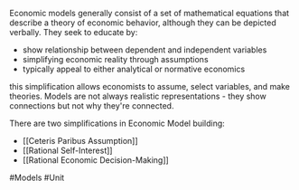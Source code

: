 Economic models generally consist of a set of mathematical equations that describe a theory of economic behavior, although they can be depicted verbally. They seek to educate by:
- show relationship between dependent and independent variables
- simplifying economic reality through assumptions
- typically appeal to either analytical or normative economics

this simplification allows economists to assume, select variables, and make theories. Models are not always realistic representations - they show connections but not why they're connected.

There are two simplifications in Economic Model building:
- [[Ceteris Paribus Assumption]]
- [[Rational Self-Interest]]
- [[Rational Economic Decision-Making]]

#Models #Unit